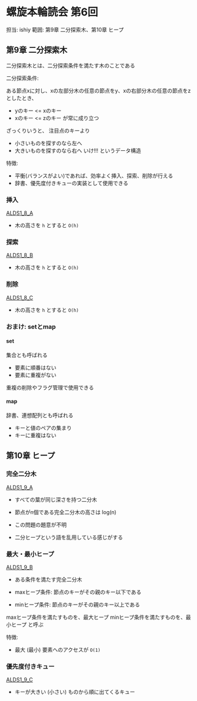 # 螺旋本輪読会 第6回
担当: ishiy
範囲: 第9章 二分探索木、第10章 ヒープ

## 第9章 二分探索木
二分探索木とは、二分探索条件を満たす木のことである

二分探索条件:

  ある節点xに対し、xの左部分木の任意の節点をy、xの右部分木の任意の節点をzとしたとき、
  - yのキー <= xのキー
  - xのキー <= zのキー
  が常に成り立つ

ざっくりいうと、
注目点のキーより
- 小さいものを探すのなら左へ
- 大きいものを探すのなら右へ
いけ!!!
というデータ構造

特徴:
- 平衡(バランスがよい)であれば、効率よく挿入、探索、削除が行える
- 辞書、優先度付きキューの実装として使用できる

### 挿入
[ALDS1_8_A](http://judge.u-aizu.ac.jp/onlinejudge/description.jsp?id=ALDS1_8_A&lang=jp)

- 木の高さを `h` とすると `O(h)`

### 探索
[ALDS1_8_B](http://judge.u-aizu.ac.jp/onlinejudge/description.jsp?id=ALDS1_8_B&lang=jp)

- 木の高さを `h` とすると `O(h)`

### 削除
[ALDS1_8_C](http://judge.u-aizu.ac.jp/onlinejudge/description.jsp?id=ALDS1_8_C&lang=jp)

- 木の高さを `h` とすると `O(h)`

### おまけ: setとmap
#### set
集合とも呼ばれる

- 要素に順番はない
- 要素に重複がない

重複の削除やフラグ管理で使用できる

#### map
辞書、連想配列とも呼ばれる

- キーと値のペアの集まり
- キーに重複はない

## 第10章 ヒープ
### 完全二分木
[ALDS1_9_A](http://judge.u-aizu.ac.jp/onlinejudge/description.jsp?id=ALDS1_9_A&lang=jp)

- すべての葉が同じ深さを持つ二分木
- 節点がn個である完全二分木の高さは log(n)

- この問題の題意が不明
- 二分ヒープという語を乱用している感じがする

### 最大・最小ヒープ
[ALDS1_9_B](http://judge.u-aizu.ac.jp/onlinejudge/description.jsp?id=ALDS1_9_B&lang=jp)

- ある条件を満たす完全二分木

- maxヒープ条件: 節点のキーがその親のキー以下である
- minヒープ条件: 節点のキーがその親のキー以上である

maxヒープ条件を満たすものを、最大ヒープ
minヒープ条件を満たすものを、最小ヒープ
と呼ぶ

特徴:
- 最大 (最小) 要素へのアクセスが `O(1)`

### 優先度付きキュー
[ALDS1_9_C](http://judge.u-aizu.ac.jp/onlinejudge/description.jsp?id=ALDS1_9_C&lang=jp)

- キーが大きい (小さい) ものから順に出てくるキュー
